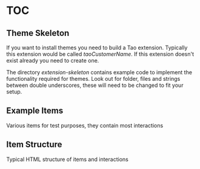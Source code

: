# TOC


## Theme Skeleton
If you want to install themes you need to build a Tao extension. Typically this extension would be called *taoCustomerName*. If this extension doesn't exist already you need to create one. 

The directory *extension-skeleton* contains example code to implement the functionality required for themes. Look out for folder, files and strings between double underscores, these will need to be changed to fit your setup.

## Example Items
Various items for test purposes, they contain most interactions

## Item Structure
Typical HTML structure of items and interactions